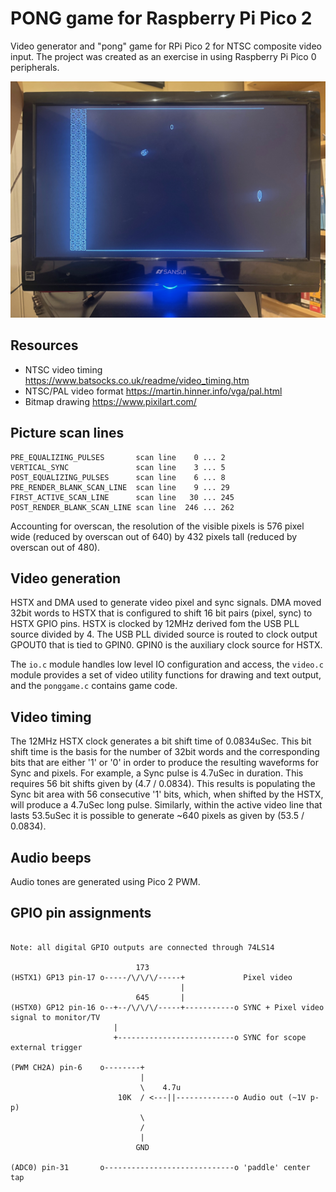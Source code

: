 # PONG game for Raspberry Pi Pico 2

Video generator and "pong" game for RPi Pico 2 for NTSC composite video input. The project was created as an exercise in using Raspberry Pi Pico 0 peripherals.

![Pico pong screenshot](pico-pong.jpg)

## Resources

- NTSC video timing https://www.batsocks.co.uk/readme/video_timing.htm
- NTSC/PAL video format https://martin.hinner.info/vga/pal.html
- Bitmap drawing https://www.pixilart.com/

## Picture scan lines

```
PRE_EQUALIZING_PULSES       scan line    0 ... 2
VERTICAL_SYNC               scan line    3 ... 5
POST_EQUALIZING_PULSES      scan line    6 ... 8
PRE_RENDER_BLANK_SCAN_LINE  scan line    9 ... 29
FIRST_ACTIVE_SCAN_LINE      scan line   30 ... 245
POST_RENDER_BLANK_SCAN_LINE scan line  246 ... 262

```

Accounting for overscan, the resolution of the visible pixels is 576 pixel wide (reduced by overscan out of 640) by 432 pixels tall (reduced by overscan out of 480).

## Video generation

HSTX and DMA used to generate video pixel and sync signals. DMA moved 32bit words to HSTX that is configured to shift 16 bit pairs (pixel, sync) to HSTX GPIO pins. HSTX is clocked by 12MHz derived fom the USB PLL source divided by 4. The USB PLL divided source is routed to clock output GPOUT0 that is tied to GPIN0. GPIN0 is the auxiliary clock source for HSTX.

The `io.c` module handles low level IO configuration and access, the `video.c` module provides a set of video utility functions for drawing and text output, and the `ponggame.c` contains game code.

## Video timing

The 12MHz HSTX clock generates a bit shift time of 0.0834uSec. This bit shift time is the basis for the number of 32bit words and the corresponding bits that are either '1' or '0' in order to produce the resulting waveforms for Sync and pixels.
For example, a Sync pulse is 4.7uSec in duration. This requires 56 bit shifts given by (4.7 / 0.0834). This results is populating the Sync bit area with 56 consecutive '1' bits, which, when shifted by the HSTX, will produce a 4.7uSec long pulse.
Similarly, within the active video line that lasts 53.5uSec it is possible to generate ~640 pixels as given by (53.5 / 0.0834).

## Audio beeps

Audio tones are generated using Pico 2 PWM.

## GPIO pin assignments

```

Note: all digital GPIO outputs are connected through 74LS14

                            173
(HSTX1) GP13 pin-17 o-----/\/\/\/-----+             Pixel video
                                      |
                            645       |
(HSTX0) GP12 pin-16 o--+--/\/\/\/-----+-----------o SYNC + Pixel video signal to monitor/TV
                       |
                       +--------------------------o SYNC for scope external trigger
  
(PWM CH2A) pin-6    o--------+
                             |
                             \    4.7u  
                        10K  / <---||-------------o Audio out (~1V p-p)
                             \
                             /
                             |
                            GND

(ADC0) pin-31       o-----------------------------o 'paddle' center tap
    
```

